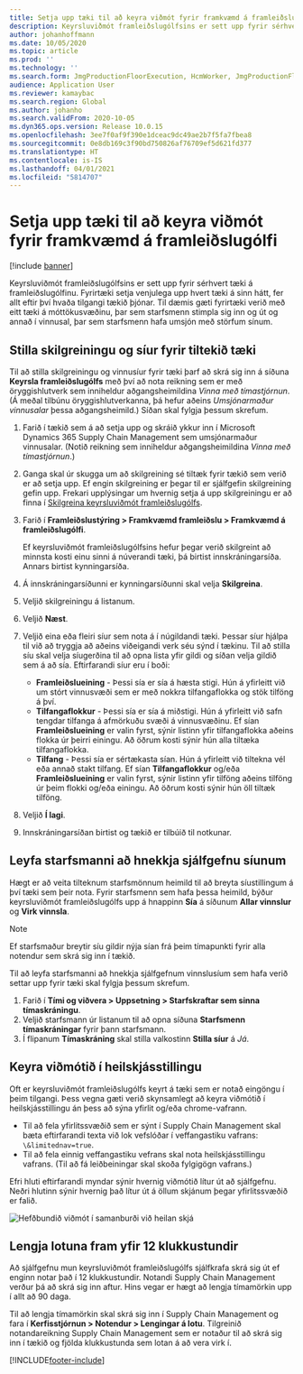```yaml
---
title: Setja upp tæki til að keyra viðmót fyrir framkvæmd á framleiðslugólfi
description: Keyrsluviðmót framleiðslugólfsins er sett upp fyrir sérhvert tæki á framleiðslugólfinu. Fyrirtæki setja venjulega upp hvert tæki á sinn hátt, fer allt eftir því hvaða tilgangi tækið þjónar. Til dæmis gæti fyrirtæki verið með eitt tæki á móttökusvæðinu, þar sem starfsmenn stimpla sig inn og út og annað í vinnusal, þar sem starfsmenn hafa umsjón með störfum sínum.
author: johanhoffmann
ms.date: 10/05/2020
ms.topic: article
ms.prod: ''
ms.technology: ''
ms.search.form: JmgProductionFloorExecution, HcmWorker, JmgProductionFloorExecutionDeviceConfiguration
audience: Application User
ms.reviewer: kamaybac
ms.search.region: Global
ms.author: johanho
ms.search.validFrom: 2020-10-05
ms.dyn365.ops.version: Release 10.0.15
ms.openlocfilehash: 3ee7f0af9f390e1dceac9dc49ae2b7f5fa7fbea8
ms.sourcegitcommit: 0e8db169c3f90bd750826af76709ef5d621fd377
ms.translationtype: HT
ms.contentlocale: is-IS
ms.lasthandoff: 04/01/2021
ms.locfileid: "5814707"
---
```

# <a name="set-up-a-device-to-run-the-production-floor-execution-interface"></a>Setja upp tæki til að keyra viðmót fyrir framkvæmd á framleiðslugólfi

[!include [banner](../includes/banner.md)]

Keyrsluviðmót framleiðslugólfsins er sett upp fyrir sérhvert tæki á framleiðslugólfinu. Fyrirtæki setja venjulega upp hvert tæki á sinn hátt, fer allt eftir því hvaða tilgangi tækið þjónar. Til dæmis gæti fyrirtæki verið með eitt tæki á móttökusvæðinu, þar sem starfsmenn stimpla sig inn og út og annað í vinnusal, þar sem starfsmenn hafa umsjón með störfum sínum.

## <a name="set-the-configuration-and-filters-for-a-specific-device"></a>Stilla skilgreiningu og síur fyrir tiltekið tæki

Til að stilla skilgreiningu og vinnusíur fyrir tæki þarf að skrá sig inn á síðuna **Keyrsla framleiðslugólfs** með því að nota reikning sem er með öryggishlutverk sem inniheldur aðgangsheimildina *Vinna með tímastjórnun*. (Á meðal tilbúnu öryggishlutverkanna, þá hefur aðeins *Umsjónarmaður vinnusalar* þessa aðgangsheimild.) Síðan skal fylgja þessum skrefum.

1. Farið í tækið sem á að setja upp og skráið ykkur inn í Microsoft Dynamics 365 Supply Chain Management sem umsjónarmaður vinnusalar. (Notið reikning sem inniheldur aðgangsheimildina *Vinna með tímastjórnun*.)
1. Ganga skal úr skugga um að skilgreining sé tiltæk fyrir tækið sem verið er að setja upp. Ef engin skilgreining er þegar til er sjálfgefin skilgreining gefin upp. Frekari upplýsingar um hvernig setja á upp skilgreiningu er að finna í [Skilgreina keyrsluviðmót framleiðslugólfs](production-floor-execution-configure.md).
1. Farið í **Framleiðslustýring \> Framkvæmd framleiðslu \> Framkvæmd á framleiðslugólfi**.

    Ef keyrsluviðmót framleiðslugólfsins hefur þegar verið skilgreint að minnsta kosti einu sinni á núverandi tæki, þá birtist innskráningarsíða. Annars birtist kynningarsíða.

1. Á innskráningarsíðunni er kynningarsíðunni skal velja **Skilgreina**.
1. Veljið skilgreiningu á listanum.
1. Veljið **Næst**.
1. Veljið eina eða fleiri síur sem nota á í núgildandi tæki. Þessar síur hjálpa til við að tryggja að aðeins viðeigandi verk séu sýnd í tækinu. Til að stilla síu skal velja síugerðina til að opna lista yfir gildi og síðan velja gildið sem á að sía. Eftirfarandi síur eru í boði:

    - **Framleiðslueining** - Þessi sía er sía á hæsta stigi. Hún á yfirleitt við um stórt vinnusvæði sem er með nokkra tilfangaflokka og stök tilföng á því.
    - **Tilfangaflokkur** - Þessi sía er sía á miðstigi. Hún á yfirleitt við safn tengdar tilfanga á afmörkuðu svæði á vinnusvæðinu. Ef sían **Framleiðslueining** er valin fyrst, sýnir listinn yfir tilfangaflokka aðeins flokka úr þeirri einingu. Að öðrum kosti sýnir hún alla tiltæka tilfangaflokka.
    - **Tilfang** - Þessi sía er sértækasta sían. Hún á yfirleitt við tiltekna vél eða annað stakt tilfang. Ef sían **Tilfangaflokkur** og/eða **Framleiðslueining** er valin fyrst, sýnir listinn yfir tilföng aðeins tilföng úr þeim flokki og/eða einingu. Að öðrum kosti sýnir hún öll tiltæk tilföng.

1. Veljið **Í lagi**.
1. Innskráningarsíðan birtist og tækið er tilbúið til notkunar.

## <a name="allow-a-worker-to-override-the-default-filters"></a>Leyfa starfsmanni að hnekkja sjálfgefnu síunum

Hægt er að veita tilteknum starfsmönnum heimild til að breyta síustillingum á því tæki sem þeir nota. Fyrir starfsmenn sem hafa þessa heimild, býður keyrsluviðmót framleiðslugólfs upp á hnappinn **Sía** á síðunum **Allar vinnslur** og **Virk vinnsla**.

> [!NOTE]
> Ef starfsmaður breytir síu gildir nýja sían frá þeim tímapunkti fyrir alla notendur sem skrá sig inn í tækið.

Til að leyfa starfsmanni að hnekkja sjálfgefnum vinnslusíum sem hafa verið settar upp fyrir tæki skal fylgja þessum skrefum.

1. Farið í **Tími og viðvera \> Uppsetning \> Starfskraftar sem sinna tímaskráningu**.
1. Veljið starfsmann úr listanum til að opna síðuna **Starfsmenn tímaskráningar** fyrir þann starfsmann.
1. Í flipanum **Tímaskráning** skal stilla valkostinn **Stilla síur** á *Já*.

## <a name="run-the-interface-in-full-screen-mode"></a>Keyra viðmótið í heilskjásstillingu

Oft er keyrsluviðmót framleiðslugólfs keyrt á tæki sem er notað eingöngu í þeim tilgangi. Þess vegna gæti verið skynsamlegt að keyra viðmótið í heilskjásstillingu án þess að sýna yfirlit og/eða chrome-vafrann.

- Til að fela yfirlitssvæðið sem er sýnt í Supply Chain Management skal bæta eftirfarandi texta við lok vefslóðar í veffangastiku vafrans: `\&limitednav=true`.
- Til að fela einnig veffangastiku vefrans skal nota heilskjásstillingu vafrans. (Til að fá leiðbeiningar skal skoða fylgigögn vafrans.)

Efri hluti eftirfarandi myndar sýnir hvernig viðmótið lítur út að sjálfgefnu. Neðri hlutinn sýnir hvernig það lítur út á öllum skjánum þegar yfirlitssvæðið er falið.

![Hefðbundið viðmót í samanburði við heilan skjá](media/pfei-full-screen.png "Hefðbundið viðmót í samanburði við heilan skjá")

## <a name="extend-the-session-past-12-hours"></a>Lengja lotuna fram yfir 12 klukkustundir

Að sjálfgefnu mun keyrsluviðmót framleiðslugólfs sjálfkrafa skrá sig út ef enginn notar það í 12 klukkustundir. Notandi Supply Chain Management verður þá að skrá sig inn aftur. Hins vegar er hægt að lengja tímamörkin upp í allt að 90 daga.

Til að lengja tímamörkin skal skrá sig inn í Supply Chain Management og fara í **Kerfisstjórnun \> Notendur \> Lengingar á lotu**. Tilgreinið notandareikning Supply Chain Management sem er notaður til að skrá sig inn í tækið og fjölda klukkustunda sem lotan á að vera virk í.


[!INCLUDE[footer-include](../../includes/footer-banner.md)]